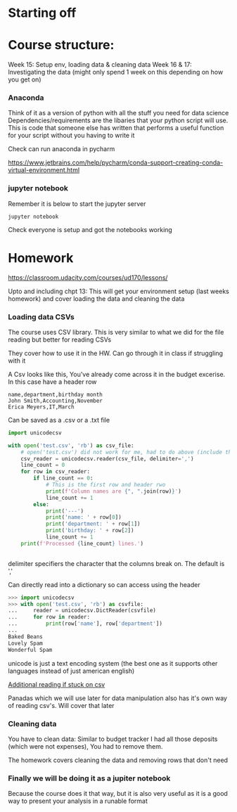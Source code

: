 # Starting off

# Course structure:
Week 15: Setup env, loading data & cleaning data
Week 16 & 17: Investigating the data (might only spend 1 week on this depending on how you get on)


### Anaconda
Think of it as a version of python with all the stuff you need for data science
Dependencies/requirements are the libaries that your python script will use. This is code that someone else has written that performs a useful function for your script without you having to write it

Check can run anaconda in pycharm

https://www.jetbrains.com/help/pycharm/conda-support-creating-conda-virtual-environment.html


### jupyter notebook
Remember it is below to start the jupyter server
```
jupyter notebook
```

Check everyone is setup and got the notebooks working


# Homework
https://classroom.udacity.com/courses/ud170/lessons/

Upto and including chpt 13:
This will get your environment setup (last weeks homework) and cover loading the data and cleaning the data

### Loading data CSVs
The course uses CSV library. This is very similar to what we did for the file reading but better for reading CSVs

They cover how to use it in the HW. Can go through it in class if struggling with it

A Csv looks like this, You've already come across it in the budget excerise. In this case have a header row
```csv
name,department,birthday month
John Smith,Accounting,November
Erica Meyers,IT,March
```
Can be saved as a .csv or a .txt file

```python
import unicodecsv

with open('test.csv', 'rb') as csv_file:
    # open('test.csv') did not work for me, had to do above (include the 'b'). See https://github.com/jdunck/python-unicodecsv/issues/79
    csv_reader = unicodecsv.reader(csv_file, delimiter=',')
    line_count = 0
    for row in csv_reader:
        if line_count == 0:
            # This is the first row and header rwo
            print(f'Column names are {", ".join(row)}')
            line_count += 1
        else:
            print('---')
            print('name: ' + row[0])
            print('department: ' + row[1])
            print('birthday: ' + row[2])
            line_count += 1
    print(f'Processed {line_count} lines.')
    
```
delimiter specifiers the character that the columns break on. The default is ','

Can directly read into a dictionary so can access using the header
```python
>>> import unicodecsv
>>> with open('test.csv', 'rb') as csvfile:
...     reader = unicodecsv.DictReader(csvfile)
...     for row in reader:
...         print(row['name'], row['department'])
...
Baked Beans
Lovely Spam
Wonderful Spam
```

unicode is just a text encoding system (the best one as it supports other languages instead of just american english)

[Additional reading if stuck on csv](https://realpython.com/python-csv/)

Panadas which we will use later for data manipulation also has it's own way of reading csv's. Will cover that later

### Cleaning data
You have to clean data: Similar to budget tracker I had all those deposits (which were not expenses), You had to remove them. 

The homework covers cleaning the data and removing rows that don't need

### Finally we will be doing it as a jupiter notebook
Because the course does it that way, but it is also very useful as it is a good way to present your analysis in a runable format

